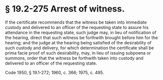# § 19.2-275 Arrest of witness.

<p>If the certificate recommends that the witness be taken into immediate custody and delivered to an officer of the requesting state to assure his attendance in the requesting state, such judge may, in lieu of notification of the hearing, direct that such witness be forthwith brought before him for the hearing; and the judge at the hearing being satisfied of the desirability of such custody and delivery, for which determination the certificate shall be prima facie proof of such desirability, may, in lieu of issuing subpoena or summons, order that the witness be forthwith taken into custody and delivered to an officer of the requesting state.</p><p>Code 1950, § 19.1-272; 1960, c. 366; 1975, c. 495.</p>
